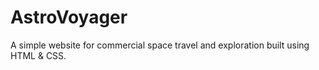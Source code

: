 # AstroVoyager
 A simple website for commercial space travel and exploration built using HTML &amp; CSS.
